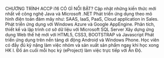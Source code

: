 CHƯƠNG TRÌNH ACCP i16 CÓ GÌ NỔI BẬT?
Cập nhật những kiến thức mới nhất về công nghệ Java và Microsoft .NET
Phát triển ứng dụng theo mô hình điện toán đám mây như: SAAS, laaS, PaaS, Cloud application in Sales.
Phát triển ứng dụng với Windows Azure và Google AppEngine.
Phân tích, thiết kế và lập trình cơ sở dữ liệu với Microsoft SQL Server
Xây dựng ứng dụng Web thế hệ mới với HTML5, CSS3, BOOTSTRAP và Javascript
Phát triển ứng dụng trên nền tảng di động Android và Windows Phone.
Học viên có đầy đủ kỹ năng làm việc nhóm và sản xuất sản phẩm ngay khi học xong HK I.
Đồ án cuối mỗi học kỳ (eProject) làm việc trực tiếp với Ấn Độ.
